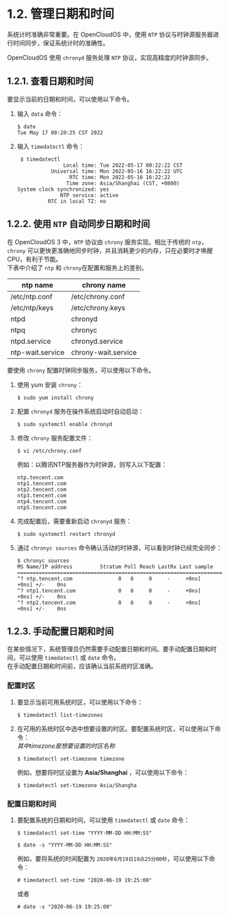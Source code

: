 # 1.2. 管理日期和时间

系统计时准确非常重要。在 OpenCloudOS 中，使用 `NTP` 协议与时钟源服务器进行时间同步，保证系统计时的准确性。

OpenCloudOS 使用 `chronyd` 服务处理 `NTP` 协议，实现高精度的时钟源同步。

## 1.2.1. 查看日期和时间

要显示当前的日期和时间，可以使用以下命令。

1.  输入 `data` 命令：

    ```
    $ date
    Tue May 17 00:20:25 CST 2022
    ```
2.  输入 `timedatectl` 命令：

    ```
     $ timedatectl
                   Local time: Tue 2022-05-17 00:22:22 CST
               Universal time: Mon 2022-05-16 16:22:22 UTC
                     RTC time: Mon 2022-05-16 16:22:22
                    Time zone: Asia/Shanghai (CST, +0800)
    System clock synchronized: yes
                  NTP service: active
              RTC in local TZ: no
    ```

## 1.2.2. 使用 `NTP` 自动同步日期和时间

在 OpenCloudOS 3 中，`NTP` 协议由 `chrony` 服务实现。相比于传统的 `ntp`，`chrony` 可以更快更准确地同步时钟，并且消耗更少的内存，只在必要时才唤醒CPU，有利于节能。\
下表中介绍了 `ntp` 和 `chrony`在配置和服务上的差别。

| ntp name         | chrony name         |
| ---------------- | ------------------- |
| /etc/ntp.conf    | /etc/chrony.conf    |
| /etc/ntp/keys    | /etc/chrony.keys    |
| ntpd             | chronyd             |
| ntpq             | chronyc             |
| ntpd.service     | chronyd.service     |
| ntp-wait.service | chrony-wait.service |

要使用 `chrony` 配置时钟同步服务，可以使用以下命令。

1.  使用 yum 安装 `chrony`：

    ```
    $ sudo yum install chrony
    ```
2.  配置 `chronyd` 服务在操作系统启动时自动启动：

    ```
    $ sudo systemctl enable chronyd
    ```
3.  修改 `chrony` 服务配置文件：

    ```
    $ vi /etc/chrony.conf
    ```

    例如：以腾讯NTP服务器作为时钟源，则写入以下配置：

    ```
    ntp.tencent.com
    ntp1.tencent.com
    ntp2.tencent.com
    ntp3.tencent.com
    ntp4.tencent.com
    ntp5.tencent.com
    ```
4.  完成配置后，需要重新启动 `chronyd` 服务：

    ```
    $ sudo systemctl restart chronyd
    ```
5.  通过 `chronyc sources` 命令确认活动的时钟源，可以看到时钟已经完全同步：

    ```
    $ chronyc sources
    MS Name/IP address         Stratum Poll Reach LastRx Last sample               
    ===============================================================================
    ^? ntp.tencent.com               0   6     0     -     +0ns[   +0ns] +/-    0ns
    ^? ntp1.tencent.com              0   6     0     -     +0ns[   +0ns] +/-    0ns
    ^? ntp2.tencent.com              0   6     0     -     +0ns[   +0ns] +/-    0ns
    ```

## 1.2.3. 手动配置日期和时间

在某些情况下，系统管理员仍然需要手动配置日期和时间。要手动配置日期和时间，可以使用 `timedatectl` 或 `date` 命令。\
在手动配置日期和时间前，应该确认当前系统时区准确。

### 配置时区

1.  要显示当前可用系统时区，可以使用以下命令：

    ```
    $ timedatectl list-timezones
    ```
2.  在可用的系统时区中选中想要设置的时区。要配置系统时区，可以使用以下命令：\
    _其中timezone是想要设置的时区名称_

    ```
    $ timedatectl set-timezone timezone
    ```

    例如，想要将时区设置为 **Asia/Shanghai** ，可以使用以下命令：

    ```
    $ timedatectl set-timezone Asia/Shangha
    ```

### 配置日期和时间

1.  要配置系统的日期和时间，可以使用 `timedatectl` 或 `date` 命令：

    ```
    $ timedatectl set-time "YYYY-MM-DD HH:MM:SS"
    ```

    ```
    $ date -s "YYYY-MM-DD HH:MM:SS"
    ```

    例如，要将系统的时间配置为 `2020年6月19日19点25分00秒`，可以使用以下命令：

    ```
    # timedatectl set-time "2020-06-19 19:25:00"
    ```

    或者

    ```
    # date -s "2020-06-19 19:25:00"
    ```
